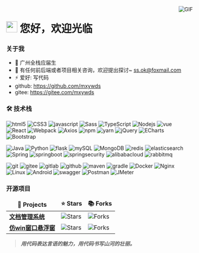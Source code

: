 
<img align="right" alt="GIF" src="https://raw.githubusercontent.com/JoeyBling/JoeyBling/master/pic/pusheencode.gif" />

<h1><img src="https://emojis.slackmojis.com/emojis/images/1531849430/4246/blob-sunglasses.gif?1531849430" width="30"/> 您好，欢迎光临</h1>


### 关于我

- 🌱 广州全栈应届生
- 💬 有任何前后端或者项目相关咨询，欢迎提出探讨~  [ss.ok@foxmail.com](mailto:ss.ok@foxmail.com)
- ⚡ 爱好: 写代码
- github: https://github.com/mxywds
- gitee: https://gitee.com/mxywds


### 🛠 技术栈
<p>
 <img alt="html5" src="https://img.shields.io/badge/-HTML5-E34F26?style=flat-square&logo=html5&logoColor=white" />
 <img alt="CSS3" src="https://img.shields.io/badge/-CSS3-1572B6?style=flat-square&logo=html5&logoColor=white" />
<img alt="javascript" src="https://img.shields.io/badge/-ECMAScript6-F7DF1E?style=flat-square&logo=typescript&logoColor=white" />
  <img alt="Sass" src="https://img.shields.io/badge/-Sass-CC6699?style=flat-square&logo=sass&logoColor=white" />
<img alt="TypeScript" src="https://img.shields.io/badge/-TypeScript-007ACC?style=flat-square&logo=typescript&logoColor=white" />
<img alt="Nodejs" src="https://img.shields.io/badge/-Nodejs-43853d?style=flat-square&logo=Node.js&logoColor=white" />
<img alt="vue" src="https://img.shields.io/badge/-Vue-5A29E4?style=flat-square&logo=vuedotjs&logoColor=white" />
<img alt="React" src="https://img.shields.io/badge/-React-45b8d8?style=flat-square&logo=react&logoColor=white" />
  <img alt="Webpack" src="https://img.shields.io/badge/-Webpack-8DD6F9?style=flat-square&logo=webpack&logoColor=white" /> 
<img alt="Axios" src="https://img.shields.io/badge/-Axios-7952B3?style=flat-square&logo=axios&logoColor=white" />

<img alt="npm" src="https://img.shields.io/badge/-NPM-CB3837?style=flat-square&logo=npm&logoColor=white" />
 <img alt="yarn" src="https://img.shields.io/badge/-YARN-2C8EBB?style=flat-square&logo=yarn&logoColor=white" />
 <img alt="jQuery" src="https://img.shields.io/badge/-jQuery-0769AD?style=flat-square&logo=jQuery&logoColor=white" />
 <img alt="ECharts" src="https://img.shields.io/badge/-ECharts-AA344D?style=flat-square&logo=apacheecharts&logoColor=white" />
 <img alt="Bootstrap" src="https://img.shields.io/badge/-Bootstrap-7952B3?style=flat-square&logo=bootstrap&logoColor=white" />

</p>
<p>
<img alt="Java" src="https://img.shields.io/badge/-Java-1a73e8?style=flat-square&logo=coffeescript&logoColor=white" />
 <img alt="Python" src="https://img.shields.io/badge/-Python-3776AB?style=flat-square&logo=python&logoColor=white" />
 <img alt="flask" src="https://img.shields.io/badge/-Flask-000000?style=flat-square&logo=flask&logoColor=white" />
<img alt="mySQL" src="https://img.shields.io/badge/-MySQL-4479A1?style=flat-square&logo=mysql&logoColor=white" />
 <img alt="MongoDB" src="https://img.shields.io/badge/-MongoDB-13aa52?style=flat-square&logo=mongodb&logoColor=white" />
<img alt="redis" src="https://img.shields.io/badge/-Redis-FF4438?style=flat-square&logo=redis&logoColor=white" />
<img alt="elasticsearch" src="https://img.shields.io/badge/-Elasticsearch-FF6A00?style=flat-square&logo=elasticsearch&logoColor=white" />
<img alt="Spring" src="https://img.shields.io/badge/-Spring-6DB33F?style=flat-square&logo=spring&logoColor=white" />
<img alt="springboot" src="https://img.shields.io/badge/-Spring Boot-6DB33F?style=flat-square&logo=springboot&logoColor=white" />
<img alt="springsecurity" src="https://img.shields.io/badge/-Spring Security-6DB33F?style=flat-square&logo=springsecurity&logoColor=white" />
<img alt="alibabacloud" src="https://img.shields.io/badge/-Spring Cloud Alibaba-FF6A00?style=flat-square&logo=alibabacloud&logoColor=white" />
<img alt="rabbitmq" src="https://img.shields.io/badge/-RabbitMQ-FF6600?style=flat-square&logo=rabbitmq&logoColor=white" />


</p>
<p>
 <img alt="git" src="https://img.shields.io/badge/-Git-F05032?style=flat-square&logo=git&logoColor=white" />
 <img alt="gitee" src="https://img.shields.io/badge/-Gitee-C71D23?style=flat-square&logo=gitee&logoColor=white" />
 <img alt="gitlab" src="https://img.shields.io/badge/-Gitlab-FC6D26?style=flat-square&logo=gitlab&logoColor=white" />

<img alt="github" src="https://img.shields.io/badge/-Github-181717?style=flat-square&logo=github&logoColor=white" />

<img alt="maven" src="https://img.shields.io/badge/-Maven-C71A36?style=flat-square&logo=apachemaven&logoColor=white" />
<img alt="gradle" src="https://img.shields.io/badge/-Gradle-02303A?style=flat-square&logo=gradle&logoColor=white" />
 
<img alt="Docker" src="https://img.shields.io/badge/-Docker-46a2f1?style=flat-square&logo=docker&logoColor=white" />
<img alt="Nginx" src="https://img.shields.io/badge/-Nginx-009639?style=flat-square&logo=nginx&logoColor=white" />
<img alt="Linux" src="https://img.shields.io/badge/-Linux-FCC624?style=flat-square&logo=linux&logoColor=white" />
<img alt="Android" src="https://img.shields.io/badge/-Android-34A853?style=flat-square&logo=android&logoColor=white" />
<img alt="swagger" src="https://img.shields.io/badge/-Swagger-85EA2D?style=flat-square&logo=swagger&logoColor=white" />
<img alt="Postman" src="https://img.shields.io/badge/-Postman-FF6C37?style=flat-square&logo=postman&logoColor=white" />
<img alt="JMeter" src="https://img.shields.io/badge/-JMeter-D22128?style=flat-square&logo=apachejmeter&logoColor=white" />

</p>

<h3>开源项目</h3>
<table>
  <thead align="center">
    <tr border: none;>
      <td><b>🎁 Projects</b></td>
      <td><b>⭐ Stars</b></td>
      <td><b>📚 Forks</b></td>
    </tr>
  </thead>
  <tbody>
    <tr>
      <td><a target="_blank" href="https://gitee.com/mxywds/doc-cloud-share-server"><b>文档管理系统</b></a></td>
      <td><img alt="Stars" src="https://gitee.com/mxywds/doc-cloud-share-server/badge/star.svg?theme=dark"/></td>
       <td><img alt="Forks" src="https://gitee.com/mxywds/doc-cloud-share-server/badge/fork.svg?theme=dark"/></td>
      </tr>
	     <tr>
      <td><a target="_blank" href="https://gitee.com/mxywds/vue-float-window-pro"><b>仿win窗口悬浮窗</b></a></td>
      <td><img alt="Stars" src="https://gitee.com/mxywds/vue-float-window-pro/badge/star.svg?theme=dark"/></td>
       <td><img alt="Forks" src="https://gitee.com/mxywds/vue-float-window-pro/badge/fork.svg?theme=dark"/></td>
   </tr>
  </tbody>
</table>


> ***用代码表达言语的魅力，用代码书写山河的壮丽。***
